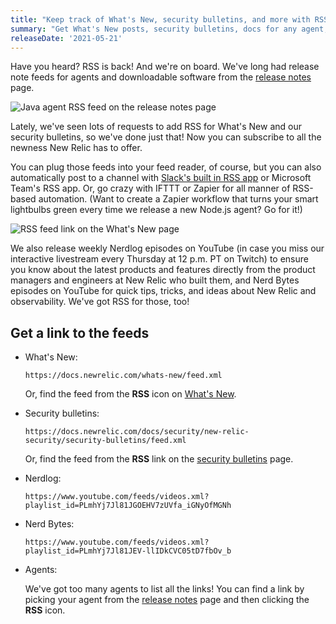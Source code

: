 ```yaml
---
title: "Keep track of What's New, security bulletins, and more with RSS!"
summary: "Get What's New posts, security bulletins, docs for any agent, and Nerdlog and Nerd Bytes videos with RSS."
releaseDate: '2021-05-21'
---
```


Have you heard? RSS is back! And we're on board. We've long had release note feeds for agents and downloadable software from the [release notes](https://docs.newrelic.com/docs/release-notes/) page.

![Java agent RSS feed on the release notes page](./images/agent-rss-feed.png "Each agent has an RSS feed at the top of the release notes page")

Lately, we've seen lots of requests to add RSS for What's New and our security bulletins, so we've done just that! Now you can subscribe to all the newness New Relic has to offer.

You can plug those feeds into your feed reader, of course, but you can also automatically post to a channel with [Slack's built in RSS app](https://slack.com/help/articles/218688467-Add-RSS-feeds-to-Slack) or Microsoft Team's RSS app. Or, go crazy with IFTTT or Zapier for all manner of RSS-based automation. (Want to create a Zapier workflow that turns your smart lightbulbs green every time we release a new Node.js agent? Go for it!)

![RSS feed link on the What's New page](./images/whats-new-rss.png "RSS feed is at the top of What's New")

We also release weekly Nerdlog episodes on YouTube (in case you miss our interactive livestream every Thursday at 12 p.m. PT on Twitch) to ensure you know about the latest products and features directly from the product managers and engineers at New Relic who built them, and Nerd Bytes episodes on YouTube for quick tips, tricks, and ideas about New Relic and observability. We've got RSS for those, too!

## Get a link to the feeds

* What's New:

    ```
    https://docs.newrelic.com/whats-new/feed.xml
    ```
    Or, find the feed from the **RSS** icon on [What's New](https://docs.newrelic.com/whats-new/).
* Security bulletins:

    ```
    https://docs.newrelic.com/docs/security/new-relic-security/security-bulletins/feed.xml
    ```
    Or, find the feed from the **RSS** link on the [security bulletins](https://docs.newrelic.com/docs/security/security-privacy/information-security/security-bulletins/) page.
* Nerdlog:

    ```
    https://www.youtube.com/feeds/videos.xml?playlist_id=PLmhYj7Jl81JGOEHV7zUVfa_iGNyOfMGNh
    ```
* Nerd Bytes:

    ```
    https://www.youtube.com/feeds/videos.xml?playlist_id=PLmhYj7Jl81JEV-llIDkCVC05tD7fbOv_b
    ```
* Agents:

    We've got too many agents to list all the links! You can find a link by picking your agent from the [release notes](https://docs.newrelic.com/docs/release-notes/) page and then clicking the **RSS** icon.